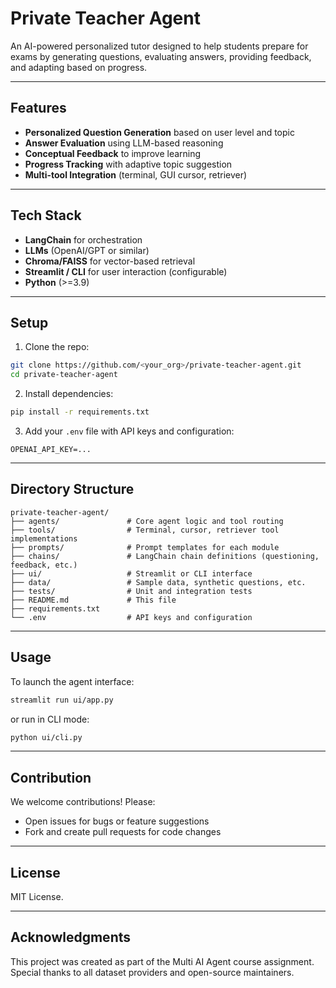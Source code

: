 # Private Teacher Agent

An AI-powered personalized tutor designed to help students prepare for exams by generating questions, evaluating answers, providing feedback, and adapting based on progress.

---

## Features
- **Personalized Question Generation** based on user level and topic
- **Answer Evaluation** using LLM-based reasoning
- **Conceptual Feedback** to improve learning
- **Progress Tracking** with adaptive topic suggestion
- **Multi-tool Integration** (terminal, GUI cursor, retriever)

---

## Tech Stack
- **LangChain** for orchestration
- **LLMs** (OpenAI/GPT or similar)
- **Chroma/FAISS** for vector-based retrieval
- **Streamlit / CLI** for user interaction (configurable)
- **Python** (>=3.9)

---

## Setup

1. Clone the repo:
```bash
git clone https://github.com/<your_org>/private-teacher-agent.git
cd private-teacher-agent
```

2. Install dependencies:
```bash
pip install -r requirements.txt
```

3. Add your `.env` file with API keys and configuration:
```
OPENAI_API_KEY=...
```

---

## Directory Structure
```
private-teacher-agent/
├── agents/               # Core agent logic and tool routing
├── tools/                # Terminal, cursor, retriever tool implementations
├── prompts/              # Prompt templates for each module
├── chains/               # LangChain chain definitions (questioning, feedback, etc.)
├── ui/                   # Streamlit or CLI interface
├── data/                 # Sample data, synthetic questions, etc.
├── tests/                # Unit and integration tests
├── README.md             # This file
├── requirements.txt
└── .env                  # API keys and configuration
```

---

## Usage
To launch the agent interface:
```bash
streamlit run ui/app.py
```
or run in CLI mode:
```bash
python ui/cli.py
```

---

## Contribution
We welcome contributions! Please:
- Open issues for bugs or feature suggestions
- Fork and create pull requests for code changes

---

## License
MIT License.

---

## Acknowledgments
This project was created as part of the Multi AI Agent course assignment.
Special thanks to all dataset providers and open-source maintainers.
